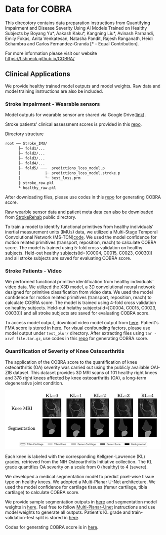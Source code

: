 # Data for COBRA

This direcotory contains data preparation instructions from Quantifying Impairment and Disease Severity Using AI Models Trained on Healthy Subjects by Boyang Yu*, Aakash Kaku*, Kangning Liu*, Avinash Parnandi, Emily Fokas, Anita Venkatesan, Natasha Pandit, Rajesh Ranganath, Heidi Schambra and Carlos Fernandez-Granda [* - Equal Contribution]. 

For more information please visit our website https://fishneck.github.io/COBRA/



## Clinical Applications

We provide healthy trained model outputs and model weights. Raw data and model training instructions are also be included. 

### Stroke Impairment - Wearable sensors 

Model outputs for wearable sensor are shared via Google Drive([link](https://drive.google.com/drive/folders/1YBgIZJhYRgd7IiChn7yWOsT6HCIKYPhl?usp=drive_link)). 

Stroke patients' clinical assessment scores is provided in this [repo](https://drive.google.com/drive/folders/1tbpq0z6C5aGIdJRrIuF_jAAoN8SWc3KZ?usp=drive_link).

Directory structure 

```
root ── Stroke_IMU/
      ├─ fold1/...
      ├─ fold2/...
      ├─ fold3/...
      ├─ fold4/...
      ├─ fold5/ ───  predictions_loss_model.p
      │           ├─ predictions_loss_model.stroke.p
      │           └─ best_loss.prm
      ├ stroke_raw.pkl
      └ healthy_raw.pkl
```

After downloading files, please use codes in this [repo](https://github.com/fishneck/COBRA/tree/main/models/stroke_IMU) for generating COBRA score.

Raw wearble sensor data and patient meta data can also be downloaded from [StrokeRehab](https://simtk.org/projects/primseq) public directory.

To train a model to identify functional primitives from healthy individuals' inertial measurement units (IMUs) data, we utilized a Multi-Stage Temporal Convolutional Network (MS-TCN)[code](https://github.com/yiskw713/asrf). We used the model confidence for motion related primitives (transport, reposition, reach) to calculate COBRA score. The model is trained using 5-fold cross validation on healthy subjects. Held-out healthy subjects(id=\[C0004, C0015, C0023, C0030\]) and all stroke subjects are saved for evaluating COBRA score.


### Stroke Patients - Video

We performed functional primitive identification from healthy individuals' video data. We utilized the X3D model, a 3D convolutional neural network designed for primitive classification from video data. We used the model confidence for motion related primitives (transport, reposition, reach) to calculate COBRA score. The model is trained using 4-fold cross validation on healthy subjects. Held-out helathy subjects(id=\[C0004, C0015, C0023, C0030\]) and all stroke subjects are saved for evaluating COBRA score.

To access model output, download video model output from [here](https://drive.google.com/drive/folders/1tbpq0z6C5aGIdJRrIuF_jAAoN8SWc3KZ?usp=drive_link). Patient's FMA score is stored in [here](https://github.com/fishneck/COBRA/tree/main/data/Stroke). For visual confounding factors, please use model output under `test_blur/` directory. After extracting files using `tar -xzvf file.tar.gz`, use codes in this [repo](https://github.com/fishneck/COBRA/tree/main/models/stroke_IMU) for generating COBRA score. 


### Quantification of Severity of Knee Osteoarthritis

The application of the COBRA score to the quantification of knee osteoarthritis (OA) severity was carried out using the publicly available OAI-ZIB dataset. This dataset provides 3D MRI scans of 101 healthy right knees and 378 right knees affected by knee osteoarthritis (OA), a long-term degenerative joint condition.

![image](https://github.com/fishneck/COBRA/blob/main/Data-KneeOA.png)


Each knee is labeled with the corresponding Kellgren-Lawrence (KL) grades, retrieved from the NIH Osteoarthritis Initiative collection. The KL grade quantifies OA severity on a scale from 0 (healthy) to 4 (severe).

We developed a medical segmentation model to predict pixel-wise tissue type on healthy knees. We adopted a Multi-Planar U-Net architecture. We used the model confidence for cartilage tissues (femur cartilage, tibia cartilage) to calculate COBRA score. 


We provide sample segmentation outputs in [here](https://drive.google.com/drive/folders/1KK473GI1OF2U44euHYA9fVIxsYKoTZsW?usp=drive_link) and segmentation model weights in [here](https://drive.google.com/drive/folders/1cBWEblKSqg1uN88ZRWC7ikKmOLTYa-HC?usp=drive_link). Feel free to follow [Multi-Planar-Unet](https://github.com/perslev/MultiPlanarUNet) instructions and use model weights to generate all outputs. Patient's KL grade and train-validation-test split is stored in [here](https://github.com/fishneck/COBRA/tree/main/data/kneeOA).

Codes for generating COBRA score is in [here](https://github.com/fishneck/COBRA/tree/main/models/kneeOA).


